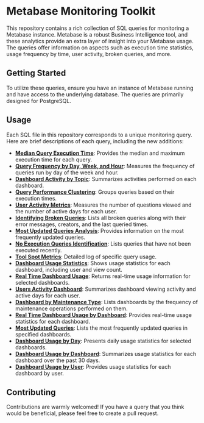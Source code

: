 # Metabase Monitoring Toolkit

This repository contains a rich collection of SQL queries for monitoring a Metabase instance. Metabase is a robust Business Intelligence tool, and these analytics provide an extra layer of insight into your Metabase usage. The queries offer information on aspects such as execution time statistics, usage frequency by time, user activity, broken queries, and more.

## Getting Started

To utilize these queries, ensure you have an instance of Metabase running and have access to the underlying database. The queries are primarily designed for PostgreSQL.

## Usage

Each SQL file in this repository corresponds to a unique monitoring query. Here are brief descriptions of each query, including the new additions:

- **[Median Query Execution Time](./median_query_execution_time.sql)**: Provides the median and maximum execution time for each query.
- **[Query Frequency by Day, Week, and Hour](./query_frequency_by_day_week_hour.sql)**: Measures the frequency of queries run by day of the week and hour.
- **[Dashboard Activity by Topic](./dashboard_activity_by_topic.sql)**: Summarizes activities performed on each dashboard.
- **[Query Performance Clustering](./query_performance_clustering.sql)**: Groups queries based on their execution times.
- **[User Activity Metrics](./user_activity_metrics.sql)**: Measures the number of questions viewed and the number of active days for each user.
- **[Identifying Broken Queries](./identifying_broken_queries.sql)**: Lists all broken queries along with their error messages, creators, and the last queried times.
- **[Most Updated Queries Analysis](./most_updated_queries_analysis.sql)**: Provides information on the most frequently updated queries.
- **[No Execution Queries Identification](./no_execution_queries_identification.sql)**: Lists queries that have not been executed recently.
- **[Tool Spot Metrics](./tool_spot_metrics.sql)**: Detailed log of specific query usage.
- **[Dashboard Usage Statistics](./dashboard_usage_statistics.sql)**: Shows usage statistics for each dashboard, including user and view count.
- **[Real Time Dashboard Usage](./real_time_dashboard_usage.sql)**: Returns real-time usage information for selected dashboards.
- **[Users Activity Dashboard](./users_activity_dashboard.sql)**: Summarizes dashboard viewing activity and active days for each user.
- **[Dashboard by Maintenance Type](./dashboard_by_maintenance_type.sql)**: Lists dashboards by the frequency of maintenance operations performed on them.
- **[Real Time Dashboard Usage by Dashboard](./real_time_dashboard_usage_by_dashboard.sql)**: Provides real-time usage statistics for each dashboard.
- **[Most Updated Queries](./most_updated_queries.sql)**: Lists the most frequently updated queries in specified dashboards.
- **[Dashboard Usage by Day](./dashboard_usage_by_day.sql)**: Presents daily usage statistics for selected dashboards.
- **[Dashboard Usage by Dashboard](./dashboard_usage_by_dashboard.sql)**: Summarizes usage statistics for each dashboard over the past 30 days.
- **[Dashboard Usage by User](./dashboard_usage_by_user.sql)**: Provides usage statistics for each dashboard by user.

## Contributing

Contributions are warmly welcomed! If you have a query that you think would be beneficial, please feel free to create a pull request.
